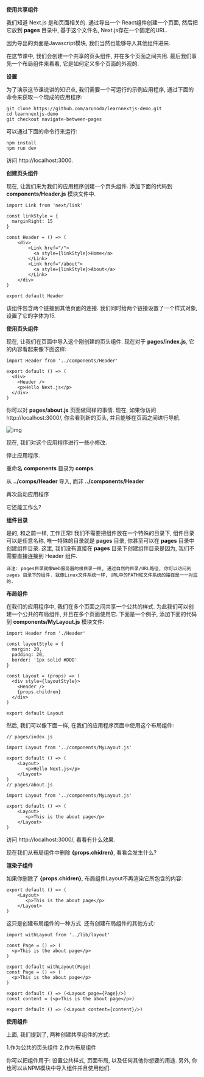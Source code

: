 **使用共享组件**

我们知道 Next.js 是和页面相关的. 通过导出一个 React组件创建一个页面, 然后把它放到 **pages** 目录中, 基于这个文件名, Next.js存在一个固定的URL.

因为导出的页面是Javascript模块, 我们当然也能够导入其他组件进来.

在这节课中, 我们会创建一个共享的页头组件, 并在多个页面之间共用. 最后我们事先一个布局组件来看看, 它是如何定义多个页面的外观的.

**设置**

为了演示这节课说讲的知识点, 我们需要一个可运行的示例应用程序, 通过下面的命令来获取一个现成的应用程序:

```
git clone https://github.com/arunoda/learnnextjs-demo.git
cd learnnextjs-demo
git checkout navigate-between-pages
```

可以通过下面的命令行来运行:

```
npm install
npm run dev
```

访问 http://localhost:3000.

**创建页头组件**

现在, 让我们来为我们的应用程序创建一个页头组件. 添加下面的代码到 **components/Header.js** 模块文件中.

```
import Link from 'next/link'

const linkStyle = {
  marginRight: 15
}

const Header = () => (
    <div>
        <Link href="/">
          <a style={linkStyle}>Home</a>
        </Link>
        <Link href="/about">
          <a style={linkStyle}>About</a>
        </Link>
    </div>
)

export default Header
```

该组件包含两个链接到其他页面的连接. 我们同时给两个链接设置了一个样式对象, 设置了它的字体为15.

**使用页头组件**

现在, 让我们在页面中导入这个刚创建的页头组件. 现在对于 **pages/index.js**, 它的内容看起来像下面这样:

```
import Header from '../components/Header'

export default () => (
  <div>
    <Header />
    <p>Hello Next.js</p>
  </div>
)
```

你可以对 **pages/about.js** 页面做同样的事情. 现在, 如果你访问 http://localhost:3000/, 你会看到新的页头, 并且能够在页面之间进行导航.

![img](https://cdn.jsdelivr.net/gh/zshipu/images/202205222051808.18534311465837683)

现在, 我们对这个应用程序进行一些小修改.

停止应用程序.

重命名 **components** 目录为 **comps**.

从 **../comps/Header** 导入, 而非 **../components/Header**

再次启动应用程序

它还能工作么?

**组件目录**

是的, 和之前一样, 工作正常! 我们不需要把组件放在一个特殊的目录下, 组件目录可以是任意名称, 唯一特殊的目录就是 **pages** 目录, 你甚至可以在 **pages** 目录中创建组件目录. 这里, 我们没有直接在 **pages** 目录下创建组件目录是因为, 我们不需要直接连接到 Header 组件.

```
译注: pages目录就像Web服务器的根目录一样, 通过自然的目录/URL路径, 你可以访问到 pages 目录下的组件. 就像Linux文件系统一样, URL中的PATH和文件系统的路径是一一对应的.
```

**布局组件**

在我们的应用程序中, 我们在多个页面之间共享一个公共的样式. 为此我们可以创建一个公共的布局组件, 并且在多个页面使用它. 下面是一个例子, 添加下面的代码到 **components/MyLayout.js** 模块文件:

```
import Header from './Header'

const layoutStyle = {
  margin: 20,
  padding: 20,
  border: '1px solid #DDD'
}

const Layout = (props) => (
  <div style={layoutStyle}>
    <Header />
    {props.children}
  </div>
)

export default Layout
```

然后, 我们可以像下面一样, 在我们的应用程序页面中使用这个布局组件:

```
// pages/index.js

import Layout from '../components/MyLayout.js'

export default () => (
    <Layout>
       <p>Hello Next.js</p>
    </Layout>
)
// pages/about.js

import Layout from '../components/MyLayout.js'

export default () => (
    <Layout>
       <p>This is the about page</p>
    </Layout>
)
```

访问 http://localhost:3000/, 看看有什么效果.

现在我们从布局组件中删除 **{props.chidren}**, 看看会发生什么?

**渲染子组件**

如果你删除了 **{props.chidren}**, 布局组件Layout不再渲染它所包含的内容:

```
export default () => (
    <Layout>
       <p>This is the about page</p>
    </Layout>
)
```

这只是创建布局组件的一种方式. 还有创建布局组件的其他方式:

```
import withLayout from '../lib/layout'

const Page = () => (
  <p>This is the about page</p>
)

export default withLayout(Page)
const Page = () => (
  <p>This is the about page</p>
)

export default () => (<Layout page={Page}/>)
const content = (<p>This is the about page</p>)

export default () => (<Layout content={content}/>)
```

**使用组件**

上面, 我们提到了, 两种创建共享组件的方式:

1.作为公共的页头组件
2.作为布局组件

你可以把组件用于: 设置公共样式, 页面布局, 以及任何其他你想要的用途. 另外, 你也可以从NPM模块中导入组件并且使用他们.

